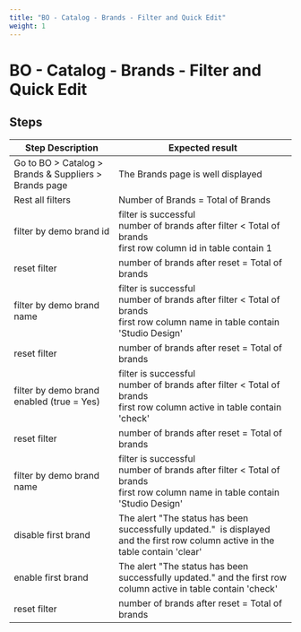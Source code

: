 ```yaml
---
title: "BO - Catalog - Brands - Filter and Quick Edit"
weight: 1
---
```


# BO - Catalog - Brands - Filter and Quick Edit
## Steps
| Step Description | Expected result |
| ----- | ----- |
| Go to BO > Catalog > Brands & Suppliers > Brands page | The Brands page is well displayed |
| Rest all filters | Number of Brands = Total of Brands |
| filter by demo brand id | filter is successful <br>number of brands after filter < Total of brands<br>first row column id in table contain 1 |
| reset filter | number of brands after reset = Total of brands |
| filter by demo brand name | filter is successful <br>number of brands after filter < Total of brands<br>first row column name in table contain 'Studio Design' |
| reset filter | number of brands after reset = Total of brands |
| filter by demo brand enabled (true = Yes) | filter is successful <br>number of brands after filter < Total of brands<br>first row column active in table contain 'check' |
| reset filter | number of brands after reset = Total of brands |
| filter by demo brand name | filter is successful <br>number of brands after filter < Total of brands<br>first row column name in table contain 'Studio Design' |
| disable first brand | The alert "The status has been successfully updated."  is displayed and the first row column active in the table contain 'clear' |
| enable first brand | The alert "The status has been successfully updated." and the first row column active in table contain 'check' |
| reset filter | number of brands after reset = Total of brands |

